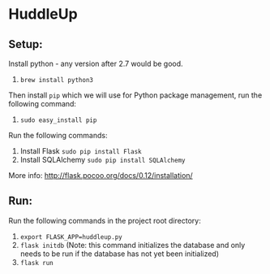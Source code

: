 # HuddleUp
## Setup:
Install python - any version after 2.7 would be good. 
1) `brew install python3`

Then install `pip` which we will use for Python package management, run the following command:
1) `sudo easy_install pip`

Run the following commands:
1) Install Flask `sudo pip install Flask`
2) Install SQLAlchemy `sudo pip install SQLAlchemy`

More info: http://flask.pocoo.org/docs/0.12/installation/

## Run:
Run the following commands in the project root directory:
1) `export FLASK_APP=huddleup.py`
2) `flask initdb` (Note: this command initializes the database and only needs to be run if the database has not yet been initialized)
3) `flask run`
